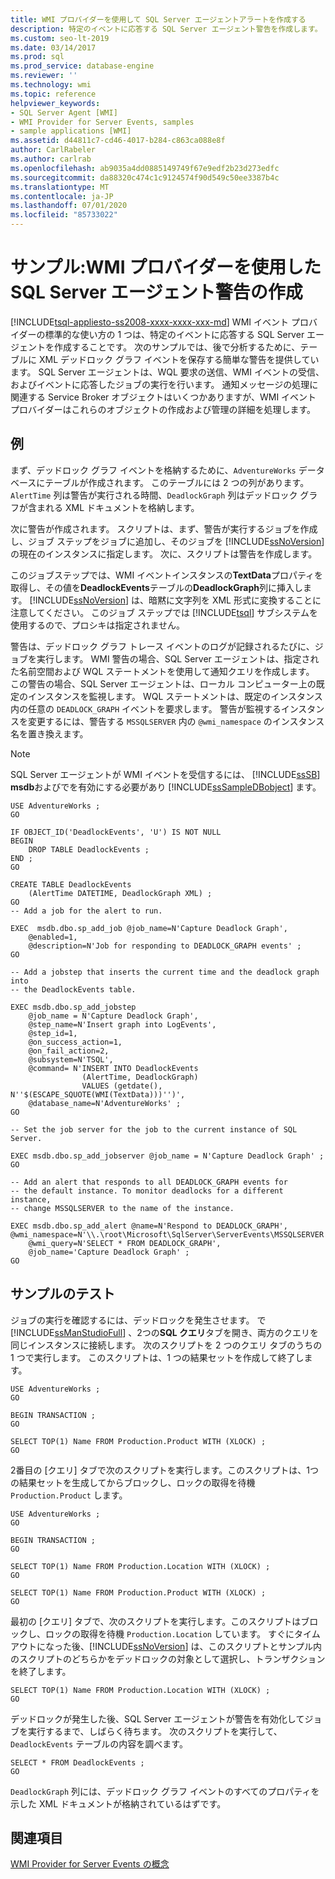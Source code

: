 ```yaml
---
title: WMI プロバイダーを使用して SQL Server エージェントアラートを作成する
description: 特定のイベントに応答する SQL Server エージェント警告を作成します。 この単純なアラートは、後で分析するために、XML デッドロックグラフイベントをテーブルに保存します。
ms.custom: seo-lt-2019
ms.date: 03/14/2017
ms.prod: sql
ms.prod_service: database-engine
ms.reviewer: ''
ms.technology: wmi
ms.topic: reference
helpviewer_keywords:
- SQL Server Agent [WMI]
- WMI Provider for Server Events, samples
- sample applications [WMI]
ms.assetid: d44811c7-cd46-4017-b284-c863ca088e8f
author: CarlRabeler
ms.author: carlrab
ms.openlocfilehash: ab9035a4dd0885149749f67e9edf2b23d273edfc
ms.sourcegitcommit: da88320c474c1c9124574f90d549c50ee3387b4c
ms.translationtype: MT
ms.contentlocale: ja-JP
ms.lasthandoff: 07/01/2020
ms.locfileid: "85733022"
---
```

# <a name="sample-creating-a-sql-server-agent-alert-with-the-wmi-provider"></a>サンプル:WMI プロバイダーを使用した SQL Server エージェント警告の作成
[!INCLUDE[tsql-appliesto-ss2008-xxxx-xxxx-xxx-md](../../includes/applies-to-version/sqlserver.md)]
  WMI イベント プロバイダーの標準的な使い方の 1 つは、特定のイベントに応答する SQL Server エージェントを作成することです。 次のサンプルでは、後で分析するために、テーブルに XML デッドロック グラフ イベントを保存する簡単な警告を提供しています。 SQL Server エージェントは、WQL 要求の送信、WMI イベントの受信、およびイベントに応答したジョブの実行を行います。 通知メッセージの処理に関連する Service Broker オブジェクトはいくつかありますが、WMI イベント プロバイダーはこれらのオブジェクトの作成および管理の詳細を処理します。  
  
## <a name="example"></a>例  
 まず、デッドロック グラフ イベントを格納するために、`AdventureWorks` データベースにテーブルが作成されます。 このテーブルには 2 つの列があります。`AlertTime` 列は警告が実行される時間、`DeadlockGraph` 列はデッドロック グラフが含まれる XML ドキュメントを格納します。  
  
 次に警告が作成されます。 スクリプトは、まず、警告が実行するジョブを作成し、ジョブ ステップをジョブに追加し、そのジョブを [!INCLUDE[ssNoVersion](../../includes/ssnoversion-md.md)] の現在のインスタンスに指定します。 次に、スクリプトは警告を作成します。  
  
 このジョブステップでは、WMI イベントインスタンスの**TextData**プロパティを取得し、その値を**DeadlockEvents**テーブルの**DeadlockGraph**列に挿入します。 [!INCLUDE[ssNoVersion](../../includes/ssnoversion-md.md)] は、暗黙に文字列を XML 形式に変換することに注意してください。 このジョブ ステップでは [!INCLUDE[tsql](../../includes/tsql-md.md)] サブシステムを使用するので、プロシキは指定されません。  
  
 警告は、デッドロック グラフ トレース イベントのログが記録されるたびに、ジョブを実行します。 WMI 警告の場合、SQL Server エージェントは、指定された名前空間および WQL ステートメントを使用して通知クエリを作成します。 この警告の場合、SQL Server エージェントは、ローカル コンピューター上の既定のインスタンスを監視します。 WQL ステートメントは、既定のインスタンス内の任意の `DEADLOCK_GRAPH` イベントを要求します。 警告が監視するインスタンスを変更するには、警告する `MSSQLSERVER` 内の `@wmi_namespace` のインスタンス名を置き換えます。  
  
> [!NOTE]  
>  SQL Server エージェントが WMI イベントを受信するには、 [!INCLUDE[ssSB](../../includes/sssb-md.md)] **msdb**およびでを有効にする必要があり [!INCLUDE[ssSampleDBobject](../../includes/sssampledbobject-md.md)] ます。  
  
```  
USE AdventureWorks ;  
GO  
  
IF OBJECT_ID('DeadlockEvents', 'U') IS NOT NULL  
BEGIN  
    DROP TABLE DeadlockEvents ;  
END ;  
GO  
  
CREATE TABLE DeadlockEvents  
    (AlertTime DATETIME, DeadlockGraph XML) ;  
GO  
-- Add a job for the alert to run.  
  
EXEC  msdb.dbo.sp_add_job @job_name=N'Capture Deadlock Graph',   
    @enabled=1,   
    @description=N'Job for responding to DEADLOCK_GRAPH events' ;  
GO  
  
-- Add a jobstep that inserts the current time and the deadlock graph into  
-- the DeadlockEvents table.  
  
EXEC msdb.dbo.sp_add_jobstep  
    @job_name = N'Capture Deadlock Graph',  
    @step_name=N'Insert graph into LogEvents',  
    @step_id=1,   
    @on_success_action=1,   
    @on_fail_action=2,   
    @subsystem=N'TSQL',   
    @command= N'INSERT INTO DeadlockEvents  
                (AlertTime, DeadlockGraph)  
                VALUES (getdate(), N''$(ESCAPE_SQUOTE(WMI(TextData)))'')',  
    @database_name=N'AdventureWorks' ;  
GO  
  
-- Set the job server for the job to the current instance of SQL Server.  
  
EXEC msdb.dbo.sp_add_jobserver @job_name = N'Capture Deadlock Graph' ;  
GO  
  
-- Add an alert that responds to all DEADLOCK_GRAPH events for  
-- the default instance. To monitor deadlocks for a different instance,  
-- change MSSQLSERVER to the name of the instance.  
  
EXEC msdb.dbo.sp_add_alert @name=N'Respond to DEADLOCK_GRAPH',   
@wmi_namespace=N'\\.\root\Microsoft\SqlServer\ServerEvents\MSSQLSERVER',   
    @wmi_query=N'SELECT * FROM DEADLOCK_GRAPH',   
    @job_name='Capture Deadlock Graph' ;  
GO  
```  
  
## <a name="testing-the-sample"></a>サンプルのテスト  
 ジョブの実行を確認するには、デッドロックを発生させます。 で [!INCLUDE[ssManStudioFull](../../includes/ssmanstudiofull-md.md)] 、2つの**SQL クエリ**タブを開き、両方のクエリを同じインスタンスに接続します。 次のスクリプトを 2 つのクエリ タブのうちの 1 つで実行します。 このスクリプトは、1 つの結果セットを作成して終了します。  
  
```  
USE AdventureWorks ;  
GO  
  
BEGIN TRANSACTION ;  
GO  
  
SELECT TOP(1) Name FROM Production.Product WITH (XLOCK) ;  
GO  
```  
  
 2番目の [クエリ] タブで次のスクリプトを実行します。このスクリプトは、1つの結果セットを生成してからブロックし、ロックの取得を待機 `Production.Product` します。  
  
```  
USE AdventureWorks ;  
GO  
  
BEGIN TRANSACTION ;  
GO  
  
SELECT TOP(1) Name FROM Production.Location WITH (XLOCK) ;  
GO  
  
SELECT TOP(1) Name FROM Production.Product WITH (XLOCK) ;  
GO  
```  
  
 最初の [クエリ] タブで、次のスクリプトを実行します。このスクリプトはブロックし、ロックの取得を待機 `Production.Location` しています。 すぐにタイムアウトになった後、[!INCLUDE[ssNoVersion](../../includes/ssnoversion-md.md)] は、このスクリプトとサンプル内のスクリプトのどちらかをデッドロックの対象として選択し、トランザクションを終了します。  
  
```  
SELECT TOP(1) Name FROM Production.Location WITH (XLOCK) ;  
GO  
```  
  
 デッドロックが発生した後、SQL Server エージェントが警告を有効化してジョブを実行するまで、しばらく待ちます。 次のスクリプトを実行して、`DeadlockEvents` テーブルの内容を調べます。  
  
```  
SELECT * FROM DeadlockEvents ;  
GO  
```  
  
 `DeadlockGraph` 列には、デッドロック グラフ イベントのすべてのプロパティを示した XML ドキュメントが格納されているはずです。  
  
## <a name="see-also"></a>関連項目  
 [WMI Provider for Server Events の概念](../../relational-databases/wmi-provider-server-events/wmi-provider-for-server-events-concepts.md)  
  
  
